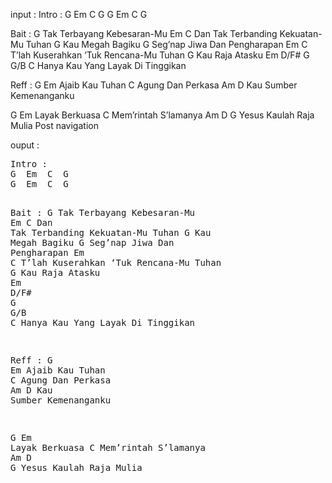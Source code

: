 input :
Intro :
G  Em  C  G
G  Em  C  G

Bait :
G
Tak Terbayang Kebesaran-Mu
    Em                           C
Dan Tak Terbanding Kekuatan-Mu Tuhan
              G
Kau Megah Bagiku
G
Seg’nap Jiwa Dan Pengharapan
      Em                           C
T’lah Kuserahkan ‘Tuk Rencana-Mu Tuhan
             G
Kau Raja Atasku
  Em      D/F#   G      G/B   C
Hanya Kau Yang Layak Di Tinggikan

Reff :
G           Em
Ajaib Kau Tuhan
             C
Agung Dan Perkasa
Am           D
Kau Sumber Kemenanganku

G           Em
Layak Berkuasa
               C
Mem’rintah S’lamanya
Am           D           G
Yesus Kaulah Raja Mulia
Post navigation



ouput : 

<div>
<pre data-key="C">Intro :
<span class="c" title="">G</span>  <span class="c" title="">Em</span>  <span class="c" title="">C</span>  <span class="c" title="">G</span>
<span class="c" title="">G</span>  <span class="c" title="">Em</span>  <span class="c" title="">C</span>  <span class="c" title="">G</span>

Bait :
<span class="c" title="">G</span>
Tak Terbayang Kebesaran-Mu
    <span class="c" title="">Em</span>                           <span class="c" title="">C</span>
Dan Tak Terbanding Kekuatan-Mu Tuhan
              <span class="c" title="">G</span>
Kau Megah Bagiku
<span class="c" title="">G</span>
Seg&rsquo;nap Jiwa Dan Pengharapan
      <span class="c" title="">Em</span>                           <span class="c" title="">C</span>
T&rsquo;lah Kuserahkan &lsquo;Tuk Rencana-Mu Tuhan
             <span class="c" title="">G</span>
Kau Raja Atasku
  <span class="c" title="">Em</span>      <span class="c" title="">D</span><span class="on" title="">/</span><span class="c" title="">F#</span>   <span class="c" title="">G</span>      <span class="c" title="">G</span><span class="on" title="">/</span><span class="c" title="">B</span>   <span class="c" title="">C</span>
Hanya Kau Yang Layak Di Tinggikan

Reff :
<span class="c" title="">G</span>           <span class="c" title="">Em</span>
Ajaib Kau Tuhan
             <span class="c" title="">C</span>
Agung Dan Perkasa
<span class="c" title="">Am</span>           <span class="c" title="">D</span>
Kau Sumber Kemenanganku

<span class="c" title="">G</span>           <span class="c" title="">Em</span>
Layak Berkuasa
               <span class="c" title="">C</span>
Mem&rsquo;rintah S&rsquo;lamanya
<span class="c" title="">Am</span>           <span class="c" title="">D</span>           <span class="c" title="">G</span>
Yesus Kaulah Raja Mulia
</pre>
</div>